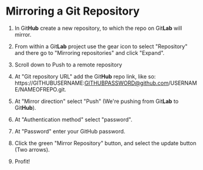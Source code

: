 # Mirroring a Git Repository

1. In Git**Hub** create a new repository, to which the repo on Git**Lab** will mirror.

2. From within a Git**Lab** project use the gear icon to select "Repository" and there go to "Mirroring repositories" and click "Expand". 

3. Scroll down to Push to a remote repository

4. At "Git repository URL" add the Git**Hub** repo link, like so: https://GITHUBUSERNAME:GITHUBPASSWORD@github.com/USERNAME/NAMEOFREPO.git.

5. At "Mirror direction" select "Push" (We're pushing from Git**Lab** to Git**Hub**).

6. At "Authentication method" select "password".

7. At "Password" enter your GitHub password.

8. Click the green "Mirror Repository" button, and select the update button (Two arrows).

9. Profit!